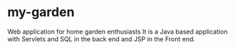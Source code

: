 # my-garden
Web application for home garden enthusiasts
It is a Java based application with Servlets and SQL in the back end and JSP in the Front end.
